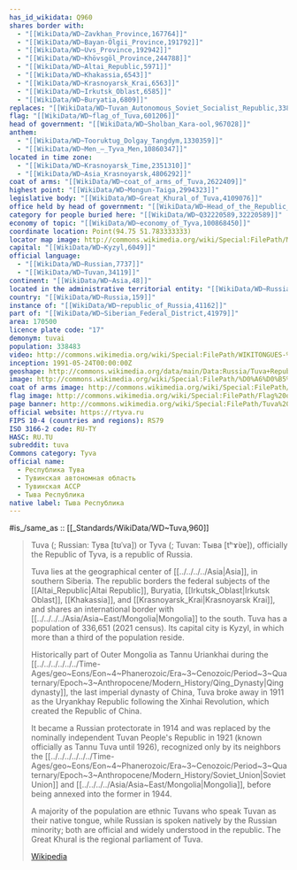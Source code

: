 ```yaml
---
has_id_wikidata: Q960
shares border with:
  - "[[WikiData/WD~Zavkhan_Province,167764]]"
  - "[[WikiData/WD~Bayan-Ölgii_Province,191792]]"
  - "[[WikiData/WD~Uvs_Province,192942]]"
  - "[[WikiData/WD~Khövsgöl_Province,244788]]"
  - "[[WikiData/WD~Altai_Republic,5971]]"
  - "[[WikiData/WD~Khakassia,6543]]"
  - "[[WikiData/WD~Krasnoyarsk_Krai,6563]]"
  - "[[WikiData/WD~Irkutsk_Oblast,6585]]"
  - "[[WikiData/WD~Buryatia,6809]]"
replaces: "[[WikiData/WD~Tuvan_Autonomous_Soviet_Socialist_Republic,338317]]"
flag: "[[WikiData/WD~flag_of_Tuva,601206]]"
head of government: "[[WikiData/WD~Sholban_Kara-ool,967028]]"
anthem:
  - "[[WikiData/WD~Tooruktug_Dolgay_Tangdym,1330359]]"
  - "[[WikiData/WD~Men_–_Tyva_Men,10860347]]"
located in time zone:
  - "[[WikiData/WD~Krasnoyarsk_Time,2351310]]"
  - "[[WikiData/WD~Asia_Krasnoyarsk,4806292]]"
coat of arms: "[[WikiData/WD~coat_of_arms_of_Tuva,2622409]]"
highest point: "[[WikiData/WD~Mongun-Taiga,2994323]]"
legislative body: "[[WikiData/WD~Great_Khural_of_Tuva,4109076]]"
office held by head of government: "[[WikiData/WD~Head_of_the_Republic_of_Tuva,4376683]]"
category for people buried here: "[[WikiData/WD~Q32220589,32220589]]"
economy of topic: "[[WikiData/WD~economy_of_Tyva,100868450]]"
coordinate location: Point(94.75 51.783333333)
locator map image: http://commons.wikimedia.org/wiki/Special:FilePath/Map%20of%20Russia%20%282014%E2%80%932022%29%20-%20Tuva.svg
capital: "[[WikiData/WD~Kyzyl,6049]]"
official language:
  - "[[WikiData/WD~Russian,7737]]"
  - "[[WikiData/WD~Tuvan,34119]]"
continent: "[[WikiData/WD~Asia,48]]"
located in the administrative territorial entity: "[[WikiData/WD~Russia,159]]"
country: "[[WikiData/WD~Russia,159]]"
instance of: "[[WikiData/WD~republic_of_Russia,41162]]"
part of: "[[WikiData/WD~Siberian_Federal_District,41979]]"
area: 170500
licence plate code: "17"
demonym: tuvai
population: 338483
video: http://commons.wikimedia.org/wiki/Special:FilePath/WIKITONGUES-%20Aydyn%20speaking%20Tuvan.webm
inception: 1991-05-24T00:00:00Z
geoshape: http://commons.wikimedia.org/data/main/Data:Russia/Tuva+Republic.map
image: http://commons.wikimedia.org/wiki/Special:FilePath/%D0%A6%D0%B5%D0%BD%D1%82%D1%80%20%D0%90%D0%B7%D0%B8%D0%B8%20%D0%B0%D0%B2%D0%B3%D1%83%D1%81%D1%82%202015%D0%B3.jpg
coat of arms image: http://commons.wikimedia.org/wiki/Special:FilePath/Coat%20of%20arms%20of%20Tuva.svg
flag image: http://commons.wikimedia.org/wiki/Special:FilePath/Flag%20of%20Tuva.svg
page banner: http://commons.wikimedia.org/wiki/Special:FilePath/Tuva%20banner%20Ulug-Hem%20Yenisei.jpg
official website: https://rtyva.ru
FIPS 10-4 (countries and regions): RS79
ISO 3166-2 code: RU-TY
HASC: RU.TU
subreddit: tuva
Commons category: Tyva
official name:
  - Республика Тува
  - Тувинская автономная область
  - Тувинская АССР
  - Тыва Республика
native label: Тыва Республика
---
```


#is_/same_as :: [[_Standards/WikiData/WD~Tuva,960]] 


> Tuva (; Russian: Тува [tʊˈva]) or Tyva (; Tuvan: Тыва [tʰɤ̀ʋɐ]), officially the Republic of Tyva, 
> is a republic of Russia. 
> 
> Tuva lies at the geographical center of [[../../../../Asia|Asia]], in southern Siberia. 
> The republic borders the federal subjects of the [[Altai_Republic|Altai Republic]], Buryatia, [[Irkutsk_Oblast|Irkutsk Oblast]], [[Khakassia]], 
> and [[Krasnoyarsk_Krai|Krasnoyarsk Krai]], and shares an international border with [[../../../../Asia/Asia~East/Mongolia|Mongolia]] to the south. 
> Tuva has a population of 336,651 (2021 census). 
> Its capital city is Kyzyl, in which more than a third of the population reside.
>
> Historically part of Outer Mongolia as Tannu Uriankhai during the [[../../../../../../Time-Ages/geo~Eons/Eon~4~Phanerozoic/Era~3~Cenozoic/Period~3~Quaternary/Epoch~3~Anthropocene/Modern_History/Qing_Dynasty|Qing dynasty]], 
> the last imperial dynasty of China, Tuva broke away in 1911 as the Uryankhay Republic 
> following the Xinhai Revolution, which created the Republic of China. 
> 
> It became a Russian protectorate in 1914 
> and was replaced by the nominally independent Tuvan People's Republic in 1921 
> (known officially as Tannu Tuva until 1926), 
> recognized only by its neighbors the [[../../../../../../Time-Ages/geo~Eons/Eon~4~Phanerozoic/Era~3~Cenozoic/Period~3~Quaternary/Epoch~3~Anthropocene/Modern_History/Soviet_Union|Soviet Union]] and [[../../../../Asia/Asia~East/Mongolia|Mongolia]], 
> before being annexed into the former in 1944. 
> 
> A majority of the population are ethnic Tuvans who speak Tuvan as their native tongue, 
> while Russian is spoken natively by the Russian minority; 
> both are official and widely understood in the republic. 
> The Great Khural is the regional parliament of Tuva.
>
> [Wikipedia](https://en.wikipedia.org/wiki/Tuva) 


